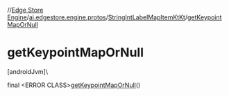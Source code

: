 //[Edge Store Engine](../../../index.md)/[ai.edgestore.engine.protos](../index.md)/[StringIntLabelMapItemKtKt](index.md)/[getKeypointMapOrNull](get-keypoint-map-or-null.md)

# getKeypointMapOrNull

[androidJvm]\

final &lt;ERROR CLASS&gt;[getKeypointMapOrNull](get-keypoint-map-or-null.md)()
